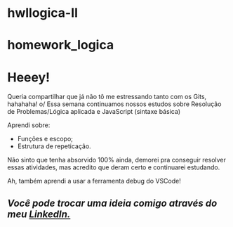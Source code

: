 # hwllogica-II

# homework_logica

<h1><strong>Heeey!</strong></h1>

<p> Queria compartilhar que já não tô me estressando tanto com os Gits, hahahaha! o/ Essa semana continuamos nossos estudos sobre Resolução de Problemas/Lógica aplicada e JavaScript (sintaxe básica)</p>

<p> Aprendi sobre:

- Funções e escopo;
- Estrutura de repeticação.

Não sinto que tenha absorvido 100% ainda, demorei pra conseguir resolver essas atividades, mas acredito que deram certo e continuarei estudando.

Ah, também aprendi a usar a ferramenta debug do VSCode!</p>

<h2><em>Você pode trocar uma ideia comigo através do meu
        <a href="https://www.linkedin.com/in/souzlari/" target="_blank">
          LinkedIn.</em></h2>
